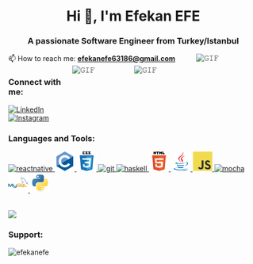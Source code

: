<h1 align="center">Hi 👋, I'm Efekan EFE</h1>
<h3 align="center">A passionate Software Engineer from Turkey/Istanbul</h3>

📫 How to reach me: **efekanefe63186@gmail.com**
<a target="_blank"><img align="right"  height="125" width="125" alt="𝙶𝙸𝙵" src="https://media.giphy.com/media/v1.Y2lkPTc5MGI3NjExMmczOG5penBtenpiNmZ6dmVvNjFncDVwZnF1MGx1eGwzbWl3ejd5MSZlcD12MV9pbnRlcm5hbF9naWZfYnlfaWQmY3Q9Zw/llarwdtFqG63IlqUR1/giphy.gif"></a>
<a target="_blank"><img align="right"  height="125" width="125" alt="𝙶𝙸𝙵" src="https://media.giphy.com/media/v1.Y2lkPTc5MGI3NjExdG5xd21lM2t6NDRsM3RweTV6Z3Bpbm5zM2wyMnVnYmhjNGptbHRhcCZlcD12MV9pbnRlcm5hbF9naWZfYnlfaWQmY3Q9Zw/SvFocn0wNMx0iv2rYz/giphy.gif"></a>
<a target="_blank"><img align="right"  height="125" width="125" alt="𝙶𝙸𝙵" src="https://media.giphy.com/media/v1.Y2lkPTc5MGI3NjExZWdxaDd0enQ0OGhtYmNtaGEwemt6dTB5OWhwYnV2YWk2cHhoejl3cSZlcD12MV9pbnRlcm5hbF9naWZfYnlfaWQmY3Q9Zw/SS8CV2rQdlYNLtBCiF/giphy.gif"></a>

<h3 align="left">Connect with me:</h3>

[![LinkedIn](https://img.shields.io/badge/linkedin-%230077B5.svg?style=for-the-badge&logo=linkedin&logoColor=white)](https://linkedin.com/in/efekan-efe-idonidella)
[![Instagram](https://img.shields.io/badge/Instagram-%23E4405F.svg?style=for-the-badge&logo=Instagram&logoColor=white)](https://www.instagram.com/idonidella)
<h3 align="left">Languages and Tools:</h3>
<p align="left"><a href="https://reactnative.dev/" target="_blank" rel="noreferrer"> <img src="https://reactnative.dev/img/header_logo.svg" alt="reactnative" width="45" height="45"/> </a> <a href="https://www.cprogramming.com/" target="_blank" rel="noreferrer"> <img src="https://raw.githubusercontent.com/devicons/devicon/master/icons/c/c-original.svg" alt="c" width="40" height="40"/> </a> <a href="https://www.w3schools.com/css/" target="_blank" rel="noreferrer"> <img src="https://raw.githubusercontent.com/devicons/devicon/master/icons/css3/css3-original-wordmark.svg" alt="css3" width="40" height="40"/> </a> <a href="https://git-scm.com/" target="_blank" rel="noreferrer"> <img src="https://www.vectorlogo.zone/logos/git-scm/git-scm-icon.svg" alt="git" width="40" height="40"/> </a> <a href="https://www.haskell.org/" target="_blank" rel="noreferrer"> <img src="https://upload.wikimedia.org/wikipedia/commons/1/1c/Haskell-Logo.svg" alt="haskell" width="40" height="40"/> </a> <a href="https://www.w3.org/html/" target="_blank" rel="noreferrer"> <img src="https://raw.githubusercontent.com/devicons/devicon/master/icons/html5/html5-original-wordmark.svg" alt="html5" width="40" height="40"/> </a> <a href="https://www.java.com" target="_blank" rel="noreferrer"> <img src="https://raw.githubusercontent.com/devicons/devicon/master/icons/java/java-original.svg" alt="java" width="40" height="40"/> </a> <a href="https://developer.mozilla.org/en-US/docs/Web/JavaScript" target="_blank" rel="noreferrer"> <img src="https://raw.githubusercontent.com/devicons/devicon/master/icons/javascript/javascript-original.svg" alt="javascript" width="40" height="40"/> </a> <a href="https://mochajs.org" target="_blank" rel="noreferrer"> <img src="https://www.vectorlogo.zone/logos/mochajs/mochajs-icon.svg" alt="mocha" width="40" height="40"/> </a> <a href="https://www.mysql.com/" target="_blank" rel="noreferrer"> <img src="https://raw.githubusercontent.com/devicons/devicon/master/icons/mysql/mysql-original-wordmark.svg" alt="mysql" width="40" height="40"/> </a> <a href="https://www.python.org" target="_blank" rel="noreferrer"> <img src="https://raw.githubusercontent.com/devicons/devicon/master/icons/python/python-original.svg" alt="python" width="40" height="40"/> </a></p>
<br>
<a href="https://github.com/anuraghazra/github-readme-stats">
  <img align="center" src="https://github-readme-stats.vercel.app/api/top-langs/?username=idonidella&layout=compact")](https://github.com/anuraghazra/github-readme-stats" />
</a>
<h3 align="left">Support:</h3>
<p><a href="https://www.buymeacoffee.com/efekanefe"> <img align="left" src="https://cdn.buymeacoffee.com/buttons/v2/default-yellow.png" height="30" width="100" alt="efekanefe" /></a></p><br><br>
<br>
